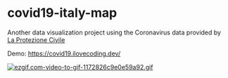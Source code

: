 # covid19-italy-map
Another data visualization project using the Coronavirus data provided by [La Protezione Civile](https://github.com/pcm-dpc/COVID-19)


Demo: https://covid19.ilovecoding.dev/


[![ezgif.com-video-to-gif-1172826c9e0e59a92.gif](https://s4.gifyu.com/images/ezgif.com-video-to-gif-1172826c9e0e59a92.gif)](https://covid19.ilovecoding.dev/)
